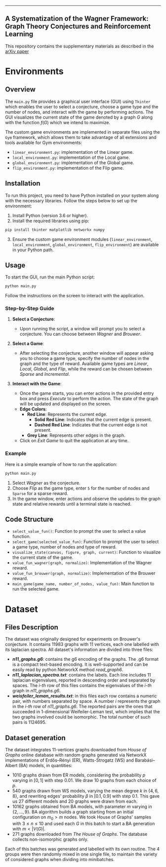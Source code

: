 
---
A Systematization of the Wagner Framework: Graph Theory Conjectures and Reinforcement Learning
---

This repository contains the supplementary materials as described in the [arXiv paper](https://arxiv.org/abs/2406.12667)

# Environments
## Overview

The `main.py` file provides a graphical user interface (GUI) using `Tkinter` which enables the user to select a conjecture, choose a game type and the number of nodes, and interact with the game by performing actions. The GUI visualizes the current state of the game denoted by a graph $G$ along with the function $f(G)$ which we intend to maximize.

The custom game environments are implemented in separate files using the `Gym` framework, which allows them to take advantage of all extensions and tools available for Gym environments:

-   `linear_environment.py`: implementation of the Linear game.
-   `local_environment.py`: implementation of the Local game.
-   `global_environment.py`: implementation of the Global game.
-   `flip_environment.py`: implementation of the Flip game.

## Installation

To run this project, you need to have Python installed on your system along with the necessary libraries. Follow the steps below to set up the environment:

1. Install Python (version 3.6 or higher).
2. Install the required libraries using pip:

```sh
pip install tkinter matplotlib networkx numpy
```

3. Ensure the custom game environment modules (`linear_environment`, `local_environment`, `global_environment`, `flip_environment`) are available in your Python path.

## Usage

To start the GUI, run the main Python script:

```sh
python main.py
```

Follow the instructions on the screen to interact with the application.

### Step-by-Step Guide

1. **Select a Conjecture**: 
    - Upon running the script, a window will prompt you to select a conjecture. You can choose between *Wagner* and *Brouwer*.
    
2. **Select a Game**:
    - After selecting the conjecture, another window will appear asking you to choose a game type, specify the number of nodes in the graph and the type of reward. Available game types are *Linear*, *Local*, *Global*, and *Flip*, while the reward can be chosen between *Sparse* and *Incremental*.
    
3. **Interact with the Game**:
    - Once the game starts, you can enter actions in the provided entry box and press *Execute* to perform the action. The state of the graph will be updated and displayed on the screen.
    - **Edge Colors**:
      - **Red Line**: Represents the current edge.
        - **Solid Red Line**: Indicates that the current edge is present.
        - **Dashed Red Line**: Indicates that the current edge is not present.
      - **Grey Line**: Represents other edges in the graph.
    - Click on *Exit Game* to quit the application at any time.

### Example

Here is a simple example of how to run the application:

```sh
python main.py
```

1. Select *Wagner* as the conjecture.
2. Choose *Flip* as the game type, enter `5` for the number of nodes and `Sparse` for a sparse reward.
3. In the game window, enter actions and observe the updates to the graph state and relative rewards until a terminal state is reached.

## Code Structure

- `select_value_fun()`: Function to prompt the user to select a value function.
- `select_game(selected_value_fun)`: Function to prompt the user to select a game type, number of nodes and type of reward.
- `visualize_state(canvas, figure, graph, current)`: Function to visualize the current state of the game.
- `value_fun_wagner(graph, normalize)`: Implementation of the Wagner reward.
- `value_fun_brouwer(graph, normalize)`: Implementation of the Brouwer reward.
- `main_game(game_name, number_of_nodes, value_fun)`: Main function to run the selected game.

# Dataset

## Files Description
The dataset was originally designed for experiments on Brouwer's conjecture. It contains 11983 graphs with 11 vertices, each one labelled with its laplacian spectra. All dataset's information are divided into three files:

- <b>*n11_graphs.g6*</b>: contains the g6 encoding of the graphs. The .g6 format is a compact text-based encoding. It is well-supported and can be easily read by python NetworkX method *read_graph6*.
- <b>*n11_laplacian_spectra.txt*</b>: contains the labels. Each line includes 11 laplacian eigenvalues, reported in descending order and separated by spaces. The *i-th* row of this files contains the eigenvalues of the *i-th* graph in *n11_graphs.g6*.
- <b>*weisfeiler_leman_results.txt*</b>: in this files each row contains a numeric pair, with numbers separated by space. A number *i* represents the graph in the *i-th* row of *n11_graphs.g6*. The reported pairs are the ones that succeeded in 1-dimensional Weifeiler-Leman test, which implies that the two graphs involved could be isomorphic. The total number of such pairs is 1124695.

## Dataset generation
The dataset integrates 11-vertices graphs downloaded from *House of Graphs* online database with random graphs generated via NetworkX implementations of Erdős–Rényi (ER), Watts-Strogatz (WS) and Barabási–Albert (BA) models, in quantities:

- 1010 graphs drawn from ER models, considering the probability $p$ varying in $[0,1]$ with step $0.01$. We draw 10 graphs from each choice of $p$.
- 540 graphs drawn from WS models, varying the mean degree $k$ in $\{4,6,8\}$, and rewriting edges' probability $\beta$ in $[0.1,0.9]$ with step $0.1$. This gave us 27 different models and 20 graphs were drawn from each.
- 10162 graphs obtained from BA models, with parameter *m* varying in $\{2,...,9\}$. BA algorithm builds a graph starting from an initial configuration on $m_0>m$ nodes. We took House of Graphs' samples with $3 \leq n \leq 10$ and used each $G$ in this batch to start a BA generation with $m<|V(G)|$.
- 271 graphs downloaded from *The House of Graphs*. The database collects non-isomorphic graphs only.

Each of this batches was generated and labelled with its own routine. The 4 groups were then randomly mixed in one single file, to maintain the variety of considered graphs when dividing into minibatches.
